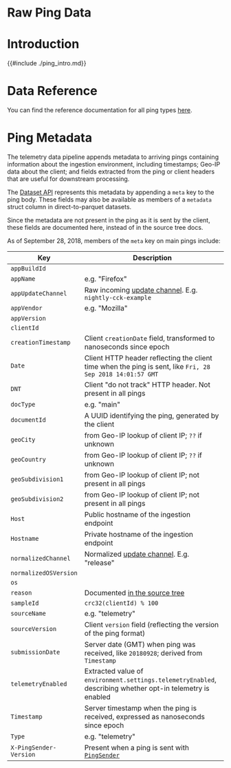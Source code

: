 # Raw Ping Data

<!-- toc -->

# Introduction

{{#include ./ping_intro.md}}

# Data Reference

You can find the reference documentation for all ping types
[here](https://firefox-source-docs.mozilla.org/toolkit/components/telemetry/telemetry/concepts/pings.html).

# Ping Metadata

The telemetry data pipeline appends metadata to arriving pings containing
information about the ingestion environment, including timestamps;
Geo-IP data about the client;
and fields extracted from the ping or client headers that are useful for downstream processing.

The [Dataset API](https://mozilla.github.io/python_moztelemetry/api.html#dataset)
represents this metadata by appending a `meta` key to the ping body.
These fields may also be available as members of a `metadata` struct column
in direct-to-parquet datasets.

Since the metadata are not present in the ping as it is sent by the client,
these fields are documented here, instead of in the source tree docs.

As of September 28, 2018, members of the `meta` key on main pings include:


Key | Description
--- | -----------
`appBuildId` |
`appName` | e.g. "Firefox"
`appUpdateChannel` | Raw incoming [update channel](../concepts/channels/channel_normalization.md). E.g. `nightly-cck-example`
`appVendor` | e.g. "Mozilla"
`appVersion` |
`clientId` |
`creationTimestamp` | Client `creationDate` field, transformed to nanoseconds since epoch
`Date` | Client HTTP header reflecting the client time when the ping is sent, like `Fri, 28 Sep 2018 14:01:57 GMT`
`DNT` | Client "do not track" HTTP header. Not present in all pings
`docType` | e.g. "main"
`documentId` | A UUID identifying the ping, generated by the client
`geoCity` | from Geo-IP lookup of client IP; `??` if unknown
`geoCountry` | from Geo-IP lookup of client IP; `??` if unknown
`geoSubdivision1` | from Geo-IP lookup of client IP; not present in all pings
`geoSubdivision2` | from Geo-IP lookup of client IP; not present in all pings
`Host` | Public hostname of the ingestion endpoint
`Hostname` | Private hostname of the ingestion endpoint
`normalizedChannel` | Normalized [update channel](../concepts/channels/channel_normalization.md). E.g. "release"
`normalizedOSVersion` |
`os` |
`reason` | Documented [in the source tree](https://firefox-source-docs.mozilla.org/toolkit/components/telemetry/telemetry/data/main-ping.html)
`sampleId` | `crc32(clientId) % 100`
`sourceName` | e.g. "telemetry"
`sourceVersion` | Client `version` field (reflecting the version of the ping format)
`submissionDate` | Server date (GMT) when ping was received, like `20180928`; derived from `Timestamp`
`telemetryEnabled` | Extracted value of `environment.settings.telemetryEnabled`, describing whether opt-in telemetry is enabled
`Timestamp` | Server timestamp when the ping is received, expressed as nanoseconds since epoch
`Type` | e.g. "telemetry"
`X-PingSender-Version` | Present when a ping is sent with [`PingSender`](https://firefox-source-docs.mozilla.org/toolkit/components/telemetry/telemetry/internals/pingsender.html)
